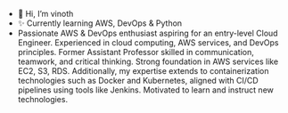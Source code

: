 - 👋 Hi, I’m vinoth
- ✨ Currently learning AWS, DevOps & Python 
- Passionate AWS & DevOps enthusiast aspiring for an entry-level Cloud Engineer. Experienced in cloud computing, AWS services, and DevOps principles. Former Assistant Professor skilled in communication, teamwork, and critical thinking. Strong foundation in AWS services like EC2, S3, RDS. Additionally, my expertise extends to containerization technologies such as Docker and Kubernetes, aligned with CI/CD pipelines using tools like Jenkins. Motivated to learn and instruct new technologies.

<!---
vinothraj06/vinothraj06 is a ✨ special ✨ repository because its `README.md` (this file) appears on your GitHub profile.
You can click the Preview link to take a look at your changes.
--->
